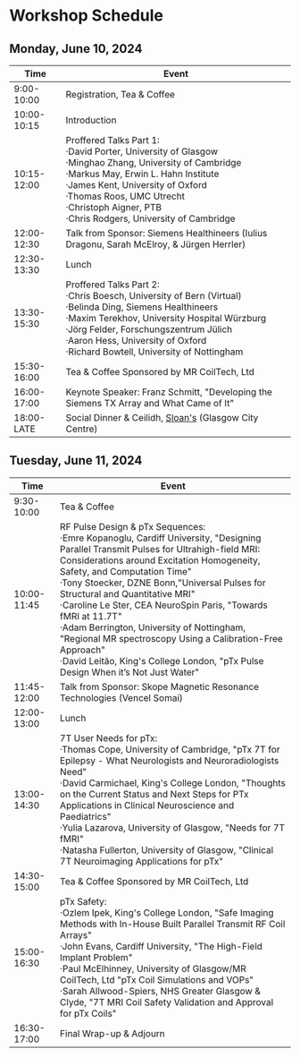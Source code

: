 # Workshop Schedule


## Monday, June 10, 2024

| Time | Event |
| ----------- | ----------- |
| 9:00-10:00 | Registration, Tea & Coffee |
| 10:00-10:15 | Introduction |
| 10:15-12:00 | Proffered Talks Part 1: <br/> ·David Porter, University of Glasgow <br/> ·Minghao Zhang, University of Cambridge <br/> ·Markus May, Erwin L. Hahn Institute <br/> ·James Kent, University of Oxford <br/> ·Thomas Roos, UMC Utrecht <br/> ·Christoph Aigner, PTB <br/> ·Chris Rodgers, University of Cambridge| 
| 12:00-12:30 | Talk from Sponsor: Siemens Healthineers (Iulius Dragonu, Sarah McElroy, & Jürgen Herrler)| 
| 12:30-13:30 | Lunch | 
| 13:30-15:30 | Proffered Talks Part 2: <br/> ·Chris Boesch, University of Bern (Virtual) <br/> ·Belinda Ding, Siemens Healthineers <br/> ·Maxim Terekhov, University Hospital Würzburg <br/> ·Jörg Felder, Forschungszentrum Jülich  <br/> ·Aaron Hess, University of Oxford  <br/> ·Richard Bowtell, University of Nottingham | 
| 15:30-16:00 | Tea & Coffee Sponsored by MR CoilTech, Ltd | 
| 16:00-17:00 | Keynote Speaker: Franz Schmitt, "Developing the Siemens TX Array and What Came of It" | 
| 18:00-LATE | Social Dinner & Ceilidh, [Sloan's](https://www.sloansglasgow.com/) (Glasgow City Centre) | 

## Tuesday, June 11, 2024

| Time | Event |
| ----------- | ----------- |
| 9:30-10:00 | Tea & Coffee |
| 10:00-11:45 | RF Pulse Design & pTx Sequences:<br/> ·Emre Kopanoglu, Cardiff University, "Designing Parallel Transmit Pulses for Ultrahigh-field MRI: Considerations around Excitation Homogeneity, Safety, and Computation Time" <br/> ·Tony Stoecker, DZNE Bonn,"Universal Pulses for Structural and Quantitative MRI" <br/> ·Caroline Le Ster, CEA NeuroSpin Paris, "Towards fMRI at 11.7T" <br/> ·Adam Berrington, University of Nottingham, "Regional MR spectroscopy Using a Calibration-Free Approach" <br/> ·David Leitão, King's College London, "pTx Pulse Design When it’s Not Just Water" |  
| 11:45-12:00 | Talk from Sponsor: Skope Magnetic Resonance Technologies (Vencel Somai) | 
| 12:00-13:00 | Lunch | 
| 13:00-14:30 | 7T User Needs for pTx:<br/> ·Thomas Cope, University of Cambridge, "pTx 7T for Epilepsy - What Neurologists and Neuroradiologists Need"<br/> ·David Carmichael, King's College London, "Thoughts on the Current Status and Next Steps for PTx Applications in Clinical Neuroscience and Paediatrics" <br/> ·Yulia Lazarova, University of Glasgow, "Needs for 7T fMRI"<br/> ·Natasha Fullerton, University of Glasgow, "Clinical 7T Neuroimaging Applications for pTx"|
| 14:30-15:00 | Tea & Coffee Sponsored by MR CoilTech, Ltd | 
| 15:00-16:30 | pTx Safety:<br/> ·Ozlem Ipek, King's College London, "Safe Imaging Methods with In-House Built Parallel Transmit RF Coil Arrays" <br/> ·John Evans, Cardiff University, "The High-Field Implant Problem"<br/> ·Paul McElhinney, University of Glasgow/MR CoilTech, Ltd "pTx Coil Simulations and VOPs"<br/> ·Sarah Allwood-Spiers, NHS Greater Glasgow & Clyde, "7T MRI Coil Safety Validation and Approval for pTx Coils"|
| 16:30-17:00 | Final Wrap-up & Adjourn | 
